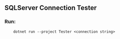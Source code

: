 ## SQLServer Connection Tester

### Run:
```
    dotnet run --project Tester <connection string>
```
